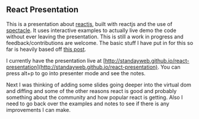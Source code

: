 ## React Presentation

This is a presentation about [reactjs](https://facebook.github.io/react/), built with reactjs and the use of [spectacle](http://formidable.com/open-source/spectacle/). It uses interactive examples to actually live demo the code without ever leaving the presentation. This is still a work in progress and feedback/contributions are welcome. The basic stuff I have put in for this so far is heavily based off [this post](http://developer.telerik.com/featured/elevator-pitch-react/).

I currently have the presentation live at [http://standayweb.github.io/react-presentation](http://standayweb.github.io/react-presentation). You can press alt+p to go into presenter mode and see the notes.

Next I was thinking of adding some slides going deeper into the virtual dom and diffing and some of the other reasons react is good and probably something about the community and how popular react is getting. Also I need to go back over the examples and notes to see if there is any improvements I can make.